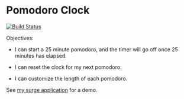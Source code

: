 # Pomodoro Clock
[![Build Status](https://travis-ci.org/manonja/pomodoro_clock.svg?branch=master)](https://travis-ci.org/manonja/pomodoro_clock)


Objectives:

- I can start a 25 minute pomodoro, and the timer will go off once 25 minutes has elapsed.

- I can reset the clock for my next pomodoro.

- I can customize the length of each pomodoro.


See [my surge application](http://mj-pomodoro-timer.surge.sh/) for a demo.
